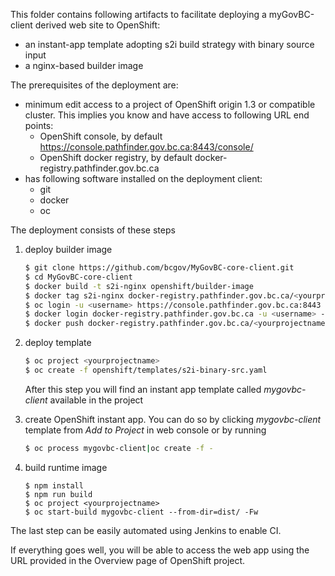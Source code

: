 This folder contains following artifacts to facilitate deploying a myGovBC-client derived web site to OpenShift:

* an instant-app template adopting s2i build strategy with binary source input 
* a nginx-based builder image

The prerequisites of the deployment are:

* minimum edit access to a project of OpenShift origin 1.3 or compatible cluster. This implies you know and have access to following URL end points:
  * OpenShift console, by default https://console.pathfinder.gov.bc.ca:8443/console/
  * OpenShift docker registry, by default docker-registry.pathfinder.gov.bc.ca
* has following software installed on the deployment client:
  * git
  * docker
  * oc

The deployment consists of these steps

1. deploy builder image

   ```sh
   $ git clone https://github.com/bcgov/MyGovBC-core-client.git
   $ cd MyGovBC-core-client
   $ docker build -t s2i-nginx openshift/builder-image
   $ docker tag s2i-nginx docker-registry.pathfinder.gov.bc.ca/<yourprojectname>/s2i-nginx
   $ oc login -u <username> https://console.pathfinder.gov.bc.ca:8443  
   $ docker login docker-registry.pathfinder.gov.bc.ca -u <username> -p `oc whoami -t`
   $ docker push docker-registry.pathfinder.gov.bc.ca/<yourprojectname>/s2i-nginx  
   ```
2. deploy template

   ```sh
   $ oc project <yourprojectname>
   $ oc create -f openshift/templates/s2i-binary-src.yaml
   ```
   After this step you will find an instant app template called *mygovbc-client* available in the project 
3. create OpenShift instant app. You can do so by clicking *mygovbc-client* template from *Add to Project* in web console or by running
   
   ```sh
   $ oc process mygovbc-client|oc create -f -
   ```
4. build runtime image

   ```
   $ npm install
   $ npm run build
   $ oc project <yourprojectname>
   $ oc start-build mygovbc-client --from-dir=dist/ -Fw
   ```

The last step can be easily automated using Jenkins to enable CI.

If everything goes well, you will be able to access the web app using the URL provided in the Overview page of OpenShift project.
